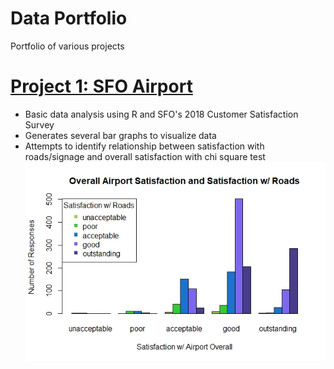
# Data Portfolio
Portfolio of various projects

# [Project 1: SFO Airport](https://github.com/frickinfriche/SFO_Airport)
* Basic data analysis using R and SFO's 2018 Customer Satisfaction Survey 
* Generates several bar graphs to visualize data
* Attempts to identify relationship between satisfaction with roads/signage and overall satisfaction with chi square test
![](/images/Rplot02.jpeg)
